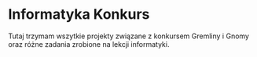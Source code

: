 # Informatyka Konkurs
Tutaj trzymam wszytkie projekty związane z konkursem Gremliny i Gnomy oraz różne zadania zrobione na lekcji informatyki.

